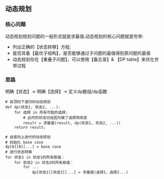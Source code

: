 ## 动态规划

### 核心问题
动态规划规划问题的一般形式就是求最值;动态规划的核心问题就是穷举:
* 列出正确的【状态转移】方程;
* 是否具备【最优子结构】，是否能够通过子问题的最值得到原问题的最值
* 动态规划存在【重叠子问题】，可以使用【备忘录】& 【DP table】来优化穷举过程

### 思路
明确【状态】-> 明确【选择】-> 定义dp数组/dp函数

```
# 自顶向下递归的动态规划
def dp(状态1, 状态2, ...):
    for 选择 in 所有可能的选择:
        # 此时的状态已经因为做了选择而改变
        result = 求最值(result, dp(状态1, 状态2, ...))
    return result;

# 自底向上迭代的动态规划
# 初始化 base case
dp[0][0][...] = base case
# 进行状态转移
for 状态1 in 状态1的所有取值：
    for 状态2 in 状态2的所有取值：
        for ...
            dp[状态1][状态2][...] = 求最值(选择1，选择2...)
```
